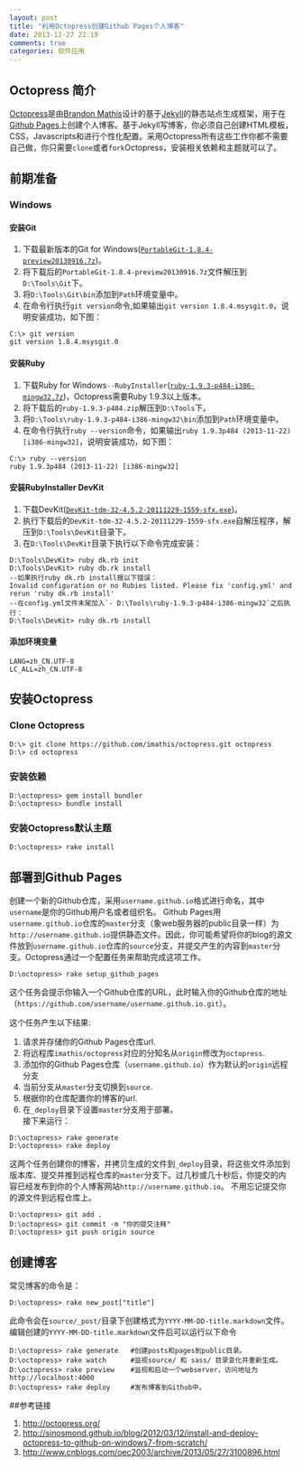 ```yaml
---
layout: post
title: "利用Octopress创建Github Pages个人博客"
date: 2013-12-27 22:19
comments: true
categories: 软件应用
---
```


## Octopress 简介
[Octopress](http://octopress.org/)是由[Brandon Mathis](http://brandonmathis.com/)设计的基于[Jekyll](http://github.com/mojombo/jekyll)的静态站点生成框架，用于在[Github Pages](http://pages.github.com/)上创建个人博客。基于Jekyll写博客，你必须自己创建HTML模板，CSS，Javascripts和进行个性化配置。采用Octopress所有这些工作你都不需要自己做，你只需要`clone`或者`fork`Octopress，安装相关依赖和主题就可以了。

## 前期准备
### Windows
#### 安装Git
1. 下载最新版本的Git for Windows([`PortableGit-1.8.4-preview20130916.7z`](https://msysgit.googlecode.com/files/PortableGit-1.8.4-preview20130916.7z))。
2. 将下载后的`PortableGit-1.8.4-preview20130916.7z`文件解压到`D:\Tools\Git`下。
3. 将`D:\Tools\Git\bin`添加到`Path`环境变量中。
4. 在命令行执行`git version`命令,如果输出`git version 1.8.4.msysgit.0`，说明安装成功，如下图：
```
C:\> git version
git version 1.8.4.msysgit.0
```
#### 安装Ruby
1. 下载Ruby for Windows`--RubyInstaller`([`ruby-1.9.3-p484-i386-mingw32.7z`](http://dl.bintray.com/oneclick/rubyinstaller/ruby-1.9.3-p484-i386-mingw32.7z))，Octopress需要Ruby 1.9.3以上版本。
2. 将下载后的`ruby-1.9.3-p484.zip`解压到`D:\Tools`下。
3. 将`D:\Tools\ruby-1.9.3-p484-i386-mingw32\bin`添加到`Path`环境变量中。
4. 在命令行执行`ruby --version`命令，如果输出`ruby 1.9.3p484 (2013-11-22) [i386-mingw32]`，说明安装成功，如下图：
```
C:\> ruby --version
ruby 1.9.3p484 (2013-11-22) [i386-mingw32]
```
#### 安装RubyInstaller DevKit
1. 下载DevKit([`DevKit-tdm-32-4.5.2-20111229-1559-sfx.exe`](https://github.com/downloads/oneclick/rubyinstaller/DevKit-tdm-32-4.5.2-20111229-1559-sfx.exe))。
2. 执行下载后的`DevKit-tdm-32-4.5.2-20111229-1559-sfx.exe`自解压程序，解压到`D:\Tools\DevKit`目录下。
3. 在`D:\Tools\DevKit`目录下执行以下命令完成安装：
```
D:\Tools\DevKit> ruby dk.rb init
D:\Tools\DevKit> ruby db.rk install
--如果执行ruby dk.rb install报以下错误：
Invalid configuration or no Rubies listed. Please fix 'config.yml' and rerun 'ruby dk.rb install'
--在config.yml文件末尾加入`- D:\Tools\ruby-1.9.3-p484-i386-mingw32`之后执行：
D:\Tools\DevKit> ruby dk.rb install
```
#### 添加环境变量
`LANG=zh_CN.UTF-8`     
`LC_ALL=zh_CN.UTF-8`     
          
## 安装Octopress
### Clone Octopress
```
D:\> git clone https://github.com/imathis/octopress.git octopress
D:\> cd octopress
```
### 安装依赖 
```
D:\octopress> gem install bundler
D:\octopress> bundle install
```
### 安装Octopress默认主题
```
D:\octopress> rake install
```

## 部署到Github Pages
创建一个新的Github仓库，采用`username.github.io`格式进行命名，其中`username`是你的Github用户名或者组织名。
Github Pages用`username.github.io`仓库的`master`分支（象web服务器的public目录一样）为`http://username.github.io`提供静态文件。因此，你可能希望将你的blog的源文件放到`username.github.io`仓库的`source`分支，并提交产生的内容到`master`分支。Octopress通过一个配置任务来帮助完成这项工作。
```
D:\octopress> rake setup_github_pages
```
这个任务会提示你输入一个Github仓库的URL，此时输入你的Github仓库的地址（`https://github.com/username/username.github.io.git`）。  


这个任务产生以下结果:    
1. 请求并存储你的Github Pages仓库url.    
2. 将远程库`imathis/octopress`对应的分知名从`origin`修改为`octopress`.    
3. 添加你的Github Pages仓库（`username.github.io`）作为默认的`origin`远程分支    
4. 当前分支从`master`分支切换到`source`.    
5. 根据你的仓库配置你的博客的url.    
6. 在`_deploy`目录下设置`master`分支用于部署。    
接下来运行：
```
D:\octopress> rake generate
D:\octopress> rake deploy
```
这两个任务创建你的博客，并拷贝生成的文件到`_deploy`目录，将这些文件添加到版本库、提交并推到远程仓库的`master`分支下。过几秒或几十秒后，你提交的内容已经发布到你的个人博客网站`http://username.github.io`。
不用忘记提交你的源文件到远程仓库上。
```
D:\octopress> git add .
D:\octopress> git commit -m "你的提交注释"
D:\octopress> git push origin source
```

## 创建博客
常见博客的命令是：
```
D:\octopress> rake new_post["title"]
```
此命令会在`source/_post/`目录下创建格式为`YYYY-MM-DD-title.markdown`文件。  
编辑创建的`YYYY-MM-DD-title.markdown`文件后可以运行以下命令
```
D:\octopress> rake generate   #创建posts和pages到public目录。
D:\octopress> rake watch      #监视source/ 和 sass/ 目录变化并重新生成。
D:\octopress> rake preview    #监视和启动一个webserver，访问地址为http://localhost:4000
D:\octopress> rake deploy     #发布博客到Github中。
```
           
##参考链接
1. http://octopress.org/
2. http://sinosmond.github.io/blog/2012/03/12/install-and-deploy-octopress-to-github-on-windows7-from-scratch/
3. http://www.cnblogs.com/oec2003/archive/2013/05/27/3100896.html
